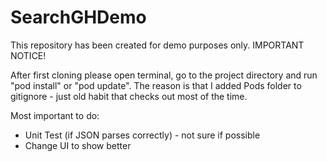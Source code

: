 # SearchGHDemo

This repository has been created for demo purposes only.
IMPORTANT NOTICE!

After first cloning please open terminal, go to the project directory and run "pod install" or "pod update". The reason is that I added Pods folder to gitignore - just old habit that checks out most of the time.

Most important to do:
- Unit Test (if JSON parses correctly) - not sure if possible
- Change UI to show better


